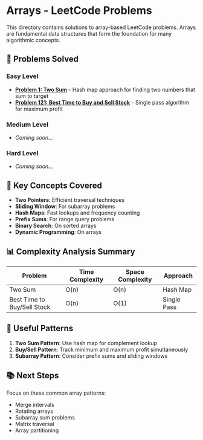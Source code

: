 # Arrays - LeetCode Problems

This directory contains solutions to array-based LeetCode problems. Arrays are fundamental data structures that form the foundation for many algorithmic concepts.

## 📝 Problems Solved

### Easy Level
- **[Problem 1: Two Sum](TwoSum.java)** - Hash map approach for finding two numbers that sum to target
- **[Problem 121: Best Time to Buy and Sell Stock](BestTimeToBuyAndSellStock.java)** - Single pass algorithm for maximum profit

### Medium Level
- *Coming soon...*

### Hard Level  
- *Coming soon...*

## 🎯 Key Concepts Covered

- **Two Pointers**: Efficient traversal techniques
- **Sliding Window**: For subarray problems
- **Hash Maps**: Fast lookups and frequency counting
- **Prefix Sums**: For range query problems
- **Binary Search**: On sorted arrays
- **Dynamic Programming**: On arrays

## 📊 Complexity Analysis Summary

| Problem | Time Complexity | Space Complexity | Approach |
|---------|----------------|------------------|----------|
| Two Sum | O(n) | O(n) | Hash Map |
| Best Time to Buy/Sell Stock | O(n) | O(1) | Single Pass |

## 🔗 Useful Patterns

1. **Two Sum Pattern**: Use hash map for complement lookup
2. **Buy/Sell Pattern**: Track minimum and maximum profit simultaneously
3. **Subarray Pattern**: Consider prefix sums and sliding windows

## 📚 Next Steps

Focus on these common array patterns:
- Merge intervals
- Rotating arrays
- Subarray sum problems
- Matrix traversal
- Array partitioning